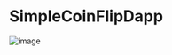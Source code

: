 # SimpleCoinFlipDapp
![image](https://user-images.githubusercontent.com/2999380/94387178-f8300a80-010e-11eb-9c48-0b1d62ac08e7.png)
